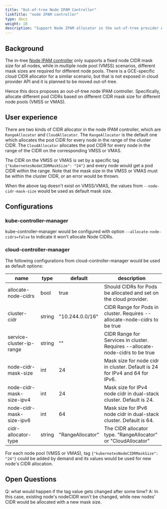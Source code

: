```yaml
---
title: "Out-of-tree Node IPAM Controller"
linkTitle: "node IPAM controller"
type: docs
weight: 10
description: "Support Node IPAM allocator in the out-of-tree provider Azure."
---
```


## Background

The in-tree [Node IPAM controller](https://github.com/kubernetes/kubernetes/tree/master/pkg/controller/nodeipam) only supports a fixed node CIDR mask size for all nodes, while in multiple node pool (VMSS) scenarios, different mask sizes are required for different node pools. There is a GCE-specific cloud CIDR allocator for a similar scenario, but that is not exposed in cloud provider API and it is planned to be moved out-of-tree. 

Hence this docs proposes an out-of-tree node IPAM controller. Specifically, allocate different pod CIDRs based on different CIDR mask size for different node pools (VMSS or VMAS).

## User experience

There are two kinds of CIDR allocator in the node IPAM controller, which are `RangeAllocator` and `CloudAllocator`.
The `RangeAllocator` is the default one which allocates the pod CIDR for every node in the range of the cluster CIDR.
The `CloudAllocator` allocates the pod CIDR for every node in the range of the CIDR on the corresponding VMSS or VMAS.

The CIDR on the VMSS or VMAS is set by a specific tag `{"kubernetesNodeCIDRMaskSize": "24"}` and every node would get a 
pod CIDR within the range. Note that the mask size in the VMSS or VMAS must be within the cluster CIDR, or an error would be 
thrown.

When the above tag doesn't exist on VMSS/VMAS, the values from `--node-cidr-mask-size` would be used as default mask size.

## Configurations

### kube-controller-manager

kube-controller-manager would be configured with option `--allocate-node-cidrs=false` to indicate it won't allocate Node CIDRs.

### cloud-controller-manager

The following configurations from cloud-controller-manager would be used as default options:

| name | type | default | description |
| ----- | -----| ----- | ----- |
| allocate-node-cidrs | bool | true | Should CIDRs for Pods be allocated and set on the cloud provider. |
| cluster-cidr | string | "10.244.0.0/16" | CIDR Range for Pods in cluster. Requires --allocate-node-cidrs to be true |
| service-cluster-ip-range | string | "" | CIDR Range for Services in cluster. Requires --allocate-node-cidrs to be true |
| node-cidr-mask-size | int | 24 | Mask size for node cidr in cluster. Default is 24 for IPv4 and 64 for IPv6. |
| node-cidr-mask-size-ipv4 | int | 24 | Mask size for IPv4 node cidr in dual-stack cluster. Default is 24. |
| node-cidr-mask-size-ipv6 | int | 64 | Mask size for IPv6 node cidr in dual-stack cluster. Default is 64. |
| cidr-allocator-type | string | "RangeAllocator" | The CIDR allocator type. "RangeAllocator" or "CloudAllocator" |

For each node pool (VMSS or VMAS), tag `{"kubernetesNodeCIDRMaskSize": "24"}` could be added by demand and its values would be used for new node's CIDR allocation.

## Open Questions

Q: what would happen if the tag value gets changed after some time?
A: In this case, existing node's nodeCIDR won't be changed, while new nodes' CIDR would be allocated with a new mask size.

